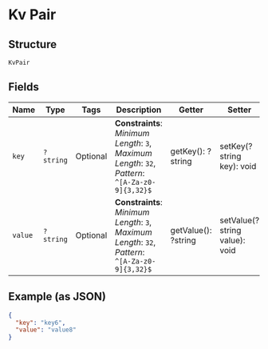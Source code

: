 
# Kv Pair

## Structure

`KvPair`

## Fields

| Name | Type | Tags | Description | Getter | Setter |
|  --- | --- | --- | --- | --- | --- |
| `key` | `?string` | Optional | **Constraints**: *Minimum Length*: `3`, *Maximum Length*: `32`, *Pattern*: `^[A-Za-z0-9]{3,32}$` | getKey(): ?string | setKey(?string key): void |
| `value` | `?string` | Optional | **Constraints**: *Minimum Length*: `3`, *Maximum Length*: `32`, *Pattern*: `^[A-Za-z0-9]{3,32}$` | getValue(): ?string | setValue(?string value): void |

## Example (as JSON)

```json
{
  "key": "key6",
  "value": "value8"
}
```

